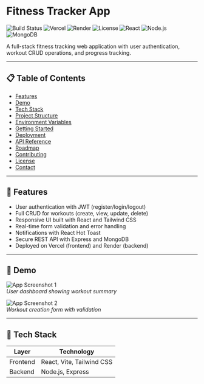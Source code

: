 # Fitness Tracker App

![Build Status](https://img.shields.io/badge/build-passing-brightgreen) ![Vercel](https://img.shields.io/badge/deployed-vercel-blue) ![Render](https://img.shields.io/badge/backend-render-orange) ![License](https://img.shields.io/badge/license-MIT-blue) ![React](https://img.shields.io/badge/frontend-react-61DAFB?logo=react&logoColor=white) ![Node.js](https://img.shields.io/badge/backend-node.js-339933?logo=node.js&logoColor=white) ![MongoDB](https://img.shields.io/badge/database-mongodb-47A248?logo=mongodb&logoColor=white)

A full-stack fitness tracking web application with user authentication, workout CRUD operations, and progress tracking.

---

## 📋 Table of Contents

- [Features](#-features)
- [Demo](#-demo)
- [Tech Stack](#-tech-stack)
- [Project Structure](#-project-structure)
- [Environment Variables](#-environment-variables)
- [Getting Started](#-getting-started)
- [Deployment](#-deployment)
- [API Reference](#-api-reference)
- [Roadmap](#-roadmap)
- [Contributing](#-contributing)
- [License](#-license)
- [Contact](#-contact)

---

## 🚀 Features

- User authentication with JWT (register/login/logout)
- Full CRUD for workouts (create, view, update, delete)
- Responsive UI built with React and Tailwind CSS
- Real-time form validation and error handling
- Notifications with React Hot Toast
- Secure REST API with Express and MongoDB
- Deployed on Vercel (frontend) and Render (backend)

---

## 🎥 Demo

![App Screenshot 1](https://user-images.githubusercontent.com/yourusername/screenshot1.png)  
_User dashboard showing workout summary_

![App Screenshot 2](https://user-images.githubusercontent.com/yourusername/screenshot2.png)  
_Workout creation form with validation_

---

## 🔧 Tech Stack

| Layer    | Technology                |
| -------- | ------------------------- |
| Frontend | React, Vite, Tailwind CSS |
| Backend  | Node.js, Express          |
